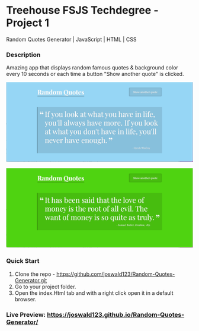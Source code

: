 # Treehouse FSJS Techdegree - Project 1

Random Quotes Generator | JavaScript | HTML | CSS 

### Description

Amazing app that displays random famous quotes & background color every 10 seconds or each time a button "Show another quote" is clicked. 

![Page Screen](/assets/imgs/RandomQuote-1.png)

![Page Screen](/assets/imgs/RandomQuote-2.png)

### Quick Start
1. Clone the repo - https://github.com/joswald123/Random-Quotes-Generator.git
2. Go to your project folder.
3. Open the index.Html tab and with a right click open it in a default browser.

### Live Preview: https://joswald123.github.io/Random-Quotes-Generator/




